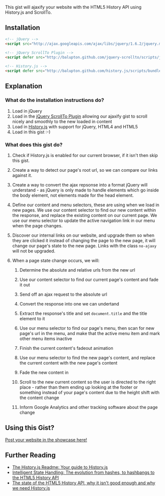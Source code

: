 This gist will ajaxify your website with the HTML5 History API using History.js and ScrollTo.


## Installation

``` html
<!-- jQuery --> 
<script src="http://ajax.googleapis.com/ajax/libs/jquery/1.6.2/jquery.min.js"></script> 
 
<!-- jQuery ScrollTo Plugin -->
<script defer src="http://balupton.github.com/jquery-scrollto/scripts/jquery.scrollto.min.js"></script>

<!-- History.js --> 
<script defer src="http://balupton.github.com/history.js/scripts/bundled/html4+html5/jquery.history.js"></script> 
```

## Explanation

### What do the installation instructions do?

1. Load in jQuery
1. Load in the [jQuery ScrollTo Plugin](https://github.com/balupton/jquery-scrollto) allowing our ajaxify gist to scroll nicely and smoothly to the new loaded in content
1. Load in [History.js](https://github.com/balupton/history.js) with support for jQuery, HTML4 and HTML5
1. Load in this gist :-)

### What does this gist do?

1. Check if History.js is enabled for our current browser, if it isn't then skip this gist.

1. Create a way to detect our page's root url, so we can compare our links against it.

1. Create a way to convert the ajax repsonse into a format jQuery will understand - as jQuery is only made to handle elements which go inside the body element, not elements made for the head element.

1. Define our content and menu selectors, these are using when we load in new pages. We use our content selector to find our new content within the response, and replace the existing content on our current page. We use our menu selector to update the active navigation link in our menu when the page changes.

1. Discover our internal links on our website, and upgrade them so when they are clicked it instead of changing the page to the new page, it will change our page's state to the new page. Links with the class `no-ajaxy` will not be upgraded.

1. When a page state change occurs, we will:

	1. Determine the absolute and relative urls from the new url

	1. Use our content selector to find our current page's content and fade it out

	1. Send off an ajax request to the absolute url

	1. Convert the response into one we can undertand

	1. Extract the response's title and set `document.title` and the title element to it

	1. Use our menu selector to find our page's menu, then scan for new page's url in the menu, and make that the active menu item and mark other menu items inactive
	
	1. Finish the current content's fadeout animation

	1. Use our menu selector to find the new page's content, and replace the current content with the new page's content

	1. Fade the new content in

	1. Scroll to the new current content so the user is directed to the right place - rather than them ending up looking at the footer or something instead of your page's content due to the height shift with the content change

	1. Inform Google Analytics and other tracking software about the page change


## Using this Gist?

[Post your website in the showcase here!](https://github.com/balupton/history.js/wiki/Showcase)

## Further Reading

- [The History.js Readme: Your guide to History.js](https://github.com/balupton/history.js)
- [Intelligent State Handling: The evolution from hashes, to hashbangs to the HTML5 History API](https://github.com/balupton/history.js/wiki/Intelligent-State-Handling)
- [The state of the HTML5 History API, why it isn't good enough and why we need History.js](https://github.com/balupton/history.js/wiki/The-State-of-the-HTML5-History-API)